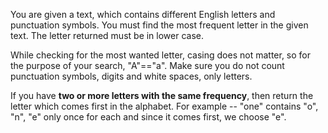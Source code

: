 You are given a text, which contains different English letters and punctuation symbols. 
You must find the most frequent letter in the given text. The letter returned must be in lower case.

While checking for the most wanted letter, casing does not matter, so for the purpose of your search, 
"A"=="a". Make sure you do not count punctuation symbols, digits and white spaces, only letters.

If you have **two or more letters with the same frequency**, then return the letter which comes first in the alphabet. 
For example -- "one" contains "o", "n", "e" only once for each and since it comes first, we choose "e".
